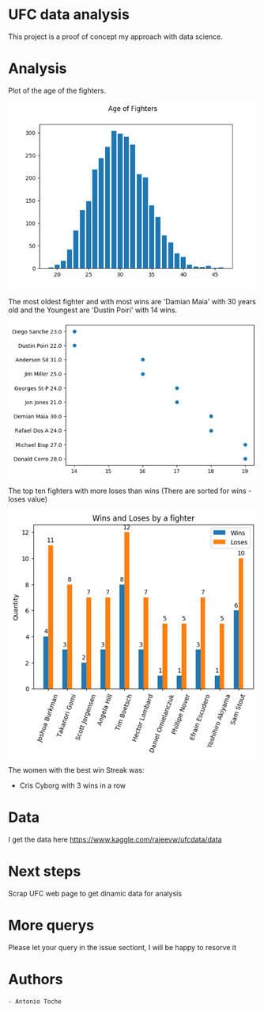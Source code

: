 # UFC data analysis

This project is a proof of concept my approach with data science. 


# Analysis

Plot of the age of the fighters.

![Age media](https://github.com/antoniott15/ufcDataAnalisys/blob/master/plots/ageOfFigthers.png)

The most oldest fighter and with most wins are 'Damian Maia' with 30 years old and the Youngest are 'Dustin Poiri' with 14 wins.

![YoungestOldest](https://github.com/antoniott15/ufcDataAnalisys/blob/master/plots/mostOld.png)

The top ten fighters with more loses than wins (There are sorted for wins - loses value)

![MoreLoses](https://github.com/antoniott15/ufcDataAnalisys/blob/master/plots/losest.png)

The women with the best win Streak was:
 - Cris Cyborg with 3 wins in a row


# Data 

I get the data here https://www.kaggle.com/rajeevw/ufcdata/data


# Next steps

Scrap UFC web page to get dinamic data for analysis

# More querys

Please let your query in the issue sectiont, I will be happy to resorve it

# Authors
    - Antonio Toche

